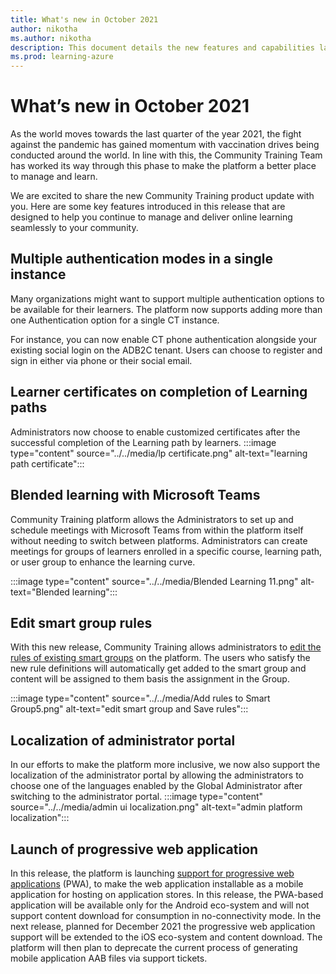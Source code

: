 ```yaml
---
title: What's new in October 2021
author: nikotha
ms.author: nikotha
description: This document details the new features and capabilities launched on Community Training in October 2021. 
ms.prod: learning-azure
---
```


# What’s new in October 2021

As the world moves towards the last quarter of the year 2021, the fight against the pandemic has gained momentum with vaccination drives being conducted around the world. In line with this, the  Community Training Team has worked its way through this phase to make the platform a better place to manage and learn.

We are excited to share the new  Community Training product update with you. Here are some key features introduced in this release that are designed to help you continue to manage and deliver online learning seamlessly to your community.

## Multiple authentication modes in a single instance

Many organizations might want to support multiple authentication options to be available for their learners. The platform now supports adding more than one Authentication option for a single CT instance.

For instance, you can now enable CT phone authentication alongside your existing social login on the ADB2C tenant. Users can choose to register and sign in either via phone or their social email.

## Learner certificates on completion of Learning paths

Administrators now choose to enable customized certificates after the successful completion of the Learning path by learners.
:::image type="content" source="../../media/lp certificate.png" alt-text="learning path certificate":::

## Blended learning with Microsoft Teams

 Community Training platform allows the Administrators to set up and schedule meetings with Microsoft Teams from within the platform itself without needing to switch between platforms. Administrators can create meetings for groups of learners enrolled in a specific course, learning path, or user group to enhance the learning curve.

:::image type="content" source="../../media/Blended Learning 11.png" alt-text="Blended learning":::

## Edit smart group rules

With this new release,  Community Training allows administrators to [edit the rules of existing smart groups](../../user-management/organize-users/setup-automatic-user-enrollment-for-a-group-1.md#case-2-group-already-has-rules-applied-edit-smart-group-rules) on the platform. The users who satisfy the new rule definitions will automatically get added to the smart group and content will be assigned to them basis the assignment in the Group.

:::image type="content" source="../../media/Add rules to Smart Group5.png" alt-text="edit smart group and Save rules":::

## Localization of administrator portal

In our efforts to make the platform more inclusive, we now also support the localization of the administrator portal by allowing the administrators to choose one of the languages enabled by the Global Administrator after switching to the administrator portal.
:::image type="content" source="../../media/admin ui localization.png" alt-text="admin platform localization":::

## Launch of progressive web application

In this release, the platform is launching [support for progressive web applications](../../infrastructure-management/install-your-platform-instance/create-publish-mobile-app.md#option-1-creating-a-progressive-web-application-pwa-for-android) (PWA), to make the web application installable as a mobile application for hosting on application stores. In this release, the PWA-based application will be available only for the Android eco-system and will not support content download for consumption in no-connectivity mode. In the next release, planned for December 2021 the progressive web application support will be extended to the iOS eco-system and content download. The platform will then plan to deprecate the current process of generating mobile application AAB files via support tickets.

